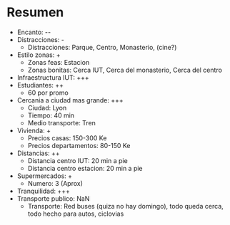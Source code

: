 # Resumen
+ Encanto: --
+ Distracciones: - 
	+ Distracciones: Parque, Centro, Monasterio, (cine?)
+ Estilo zonas: +  
	+ Zonas feas: Estacion
	+ Zonas bonitas: Cerca IUT, Cerca del monasterio, Cerca del centro
+ Infraestructura IUT: +++
+ Estudiantes: ++
	+ 60 por promo
+ Cercania a ciudad mas grande: +++
	+ Ciudad: Lyon
	+ Tiempo: 40 min
	+ Medio transporte: Tren
+ Vivienda: +
	+ Precios casas: 150-300 Ke
	+ Precios departamentos: 80-150 Ke
+ Distancias: ++
	+ Distancia centro IUT: 20 min a pie
	+ Distancia centro estacion: 20 min a pie
+ Supermercados: +
	+ Numero: 3 (Aprox)
+ Tranquilidad: +++
+ Transporte publico: NaN
	+ Transporte: Red buses (quiza no hay domingo), todo queda cerca, todo hecho para autos, ciclovias
